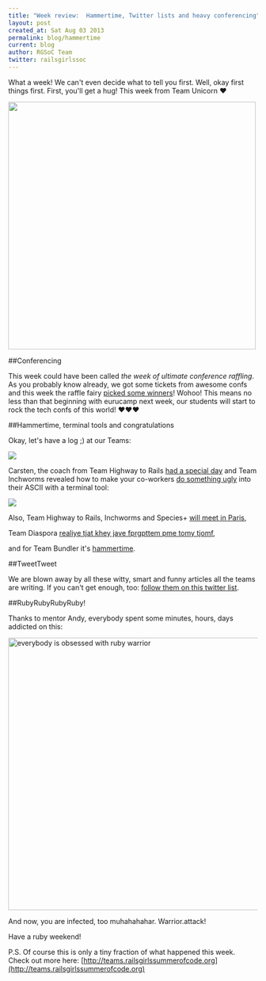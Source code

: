 ```yaml
---
title: "Week review:  Hammertime, Twitter lists and heavy conferencing"
layout: post
created_at: Sat Aug 03 2013
permalink: blog/hammertime
current: blog
author: RGSoC Team
twitter: railsgirlssoc
---
```


What a week! We can't even decide what to tell you first. 
Well, okay first things first. First, you'll get a hug! This week from Team Unicorn &hearts;


<img src="https://pbs.twimg.com/media/BQq6zb4CcAA_kK7.jpg" width="500">


##Conferencing

This week could have been called *the week of ultimate conference raffling*. As you probably know already, we got some tickets from awesome confs and this week the raffle fairy [picked some winners](http://railsgirlssummerofcode.org/blog/the-big-conferenc-raffle-winners/)! Wohoo! This means no less than that beginning with eurucamp next week, our students will start to rock the tech confs of this world! &hearts;&hearts;&hearts;


##Hammertime, terminal tools and congratulations

Okay, let's have a log ;) at our Teams:

<img src="https://f.cloud.github.com/assets/1711357/905691/eef2e6e6-fc47-11e2-9269-8b768b32d071.png">

Carsten, the coach from Team Highway to Rails
<a href="http://highwaytorails.tumblr.com/post/57157801324/day-23-2-8-2013-congrats-carsten-and-nantje">had a special day</a> and Team Inchworms revealed how to make your co-workers <a href="http://inchworms.net/blog/2013-08-01-merge-urge/">do something ugly</a> into their ASCII with a terminal tool:

<img src="https://dyrci3isikb50.cloudfront.net/files/167790/original/loop.gif">

Also, Team Highway to Rails, Inchworms and Species+ [will meet in Paris](http://dalach.blogspot.de/2013/08/parser-will-go-to-paris.html),

Team Diaspora [realiye tjat khey jave fprgpttem pme tomy tjomf](https://n-1.cc/blog/view/1728439/lost-in-translation),

and for Team Bundler it's [hammertime](http://rgsocbundler.github.io/2013/07/30/week3-day11.html).



##TweetTweet

We are blown away by all these witty, smart and funny articles all the teams are writing. If you can't get enough, too: [follow them on this twitter list](http://bit.ly/rgsoc13stu).

##RubyRubyRubyRuby!

Thanks to mentor Andy, everybody spent some minutes, hours, days addicted on this:

<a href="https://www.bloc.io/ruby-warrior#/"><img src="http://defendingdiaspora.files.wordpress.com/2013/07/ruby-warriors1.png" alt="everybody is obsessed with ruby warrior" width="550"></a>

And now, you are infected, too muhahahahar. Warrior.attack!


Have a ruby weekend!

P.S. Of course this is only a tiny fraction of what happened this week. Check out more here: [http://teams.railsgirlssummerofcode.org](http://teams.railsgirlssummerofcode.org)

